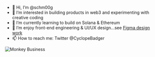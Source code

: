 - 👋 Hi, I’m @schm00g
- 👀 I’m interested in building products in web3 and experimenting with creative coding
- 🌱 I’m currently learning to build on Solana & Ethereum
- 💞️ I’m enjoy front-end engineering & UI/UX design...see [Figma design work](https://www.figma.com/file/BuYYW2RiWmQKK9dPAmsIJv/UI)
- 📫 How to reach me: Twitter @CyclopeBadger

![Monkey Business](https://media.giphy.com/media/l2QE1bH4wvCE8CcTK/giphy.gif)

<!---
schm00g/schm00g is a ✨ special ✨ repository because its `README.md` (this file) appears on your GitHub profile.
You can click the Preview link to take a look at your changes.
--->
